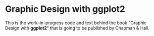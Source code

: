 # Graphic Design with ggplot2

This is the work–in–progress code and text behind the book "Graphic Design with **ggplot2**" that is going to be published by Chapman & Hall. 

